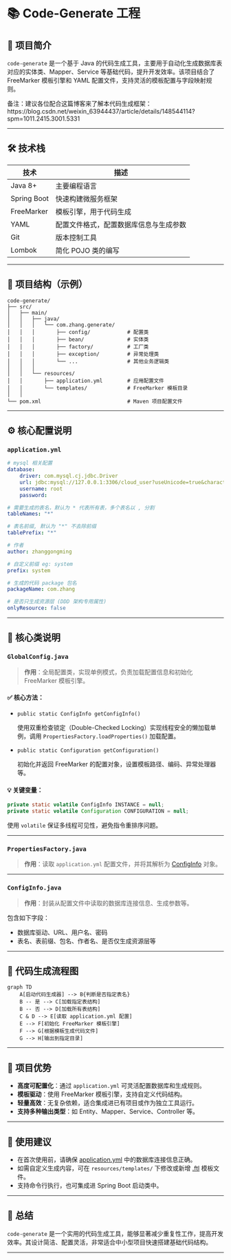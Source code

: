 # 📚 Code-Generate 工程

## 🧾 项目简介

`code-generate` 是一个基于 Java 的代码生成工具，主要用于自动化生成数据库表对应的实体类、Mapper、Service 等基础代码，提升开发效率。该项目结合了 FreeMarker 模板引擎和 YAML 配置文件，支持灵活的模板配置与字段映射规则。
<p/>
备注：建议各位配合这篇博客来了解本代码生成框架：https://blog.csdn.net/weixin_63944437/article/details/148544114?spm=1011.2415.3001.5331

---

## 🛠️ 技术栈

| 技术 | 描述 |
|------|------|
| Java 8+ | 主要编程语言 |
| Spring Boot | 快速构建微服务框架 |
| FreeMarker | 模板引擎，用于代码生成 |
| YAML | 配置文件格式，配置数据库信息与生成参数 |
| Git | 版本控制工具 |
| Lombok | 简化 POJO 类的编写 |

---

## 📁 项目结构（示例）

```
code-generate/
├── src/
│   ├── main/
│   │   ├── java/
│   │   │   └── com.zhang.generate/
│   │   │       ├── config/            # 配置类
│   │   │       ├── bean/              # 实体类
│   │   │       ├── factory/           # 工厂类
│   │   │       ├── exception/         # 异常处理类
│   │   │       └── ...                # 其他业务逻辑类
│   │   │
│   │   └── resources/
│   │       ├── application.yml        # 应用配置文件
│   │       └── templates/             # FreeMarker 模板目录
│   │
└── pom.xml                            # Maven 项目配置文件
```


---

## ⚙️ 核心配置说明

### `application.yml`

```yaml
# mysql 相关配置
database:
    driver: com.mysql.cj.jdbc.Driver
    url: jdbc:mysql://127.0.0.1:3306/cloud_user?useUnicode=true&characterEncoding=utf-8&useSSL=false&serverTimezone=Asia/Shanghai
    username: root
    password:

# 需要生成的表名，默认为 * 代表所有表，多个表名以 , 分割
tableNames: "*"

# 表名前缀, 默认为 "*" 不去除前缀
tablePrefix: "*"

# 作者
author: zhanggongming

# 自定义前缀 eg: system
prefix: system

# 生成的代码 package 包名
packageName: com.zhang

# 是否只生成资源层 (DDD 架构专用属性)
onlyResource: false
```


---

## 🔑 核心类说明

### `GlobalConfig.java`

> **作用**：全局配置类，实现单例模式，负责加载配置信息和初始化 FreeMarker 模板引擎。

#### ✅ 核心方法：

- `public static ConfigInfo getConfigInfo()`

  使用双重检查锁定（Double-Checked Locking）实现线程安全的懒加载单例，调用 `PropertiesFactory.loadProperties()` 加载配置。

- `public static Configuration getConfiguration()`

  初始化并返回 FreeMarker 的配置对象，设置模板路径、编码、异常处理器等。

#### 💡 关键变量：

```java
private static volatile ConfigInfo INSTANCE = null;
private static volatile Configuration CONFIGURATION = null;
```


使用 `volatile` 保证多线程可见性，避免指令重排序问题。

---

### `PropertiesFactory.java`

> **作用**：读取 `application.yml` 配置文件，并将其解析为 [ConfigInfo](file://D:\download\project\tools\code-generate\src\main\java\com\zhang\generate\bean\ConfigInfo.java) 对象。

---

### `ConfigInfo.java`

> **作用**：封装从配置文件中读取的数据库连接信息、生成参数等。

包含如下字段：
- 数据库驱动、URL、用户名、密码
- 表名、表前缀、包名、作者名、是否仅生成资源层等

---

## 📄 代码生成流程图

```mermaid
graph TD
    A[启动代码生成器] --> B{判断是否指定表名}
    B -- 是 --> C[加载指定表结构]
    B -- 否 --> D[加载所有表结构]
    C & D --> E[读取 application.yml 配置]
    E --> F[初始化 FreeMarker 模板引擎]
    F --> G[根据模板生成代码文件]
    G --> H[输出到指定目录]
```


---

## 📌 项目优势

- **高度可配置化**：通过 `application.yml` 可灵活配置数据库和生成规则。
- **模板驱动**：使用 FreeMarker 模板引擎，支持自定义代码结构。
- **轻量高效**：无复杂依赖，适合集成进已有项目或作为独立工具运行。
- **支持多种输出类型**：如 Entity、Mapper、Service、Controller 等。

---

## 📎 使用建议

- 在首次使用前，请确保 [application.yml](file://D:\download\project\tools\code-generate\src\main\resources\application.yml) 中的数据库连接信息正确。
- 如需自定义生成内容，可在 `resources/templates/` 下修改或新增 [.ftl](file://D:\download\project\tools\code-generate\src\main\resources\templates\generate-code\DDD\scene.ftl) 模板文件。
- 支持命令行执行，也可集成进 Spring Boot 启动类中。

---

## 📝 总结

`code-generate` 是一个实用的代码生成工具，能够显著减少重复性工作，提高开发效率。其设计简洁、配置灵活，非常适合中小型项目快速搭建基础代码结构。

--- 
